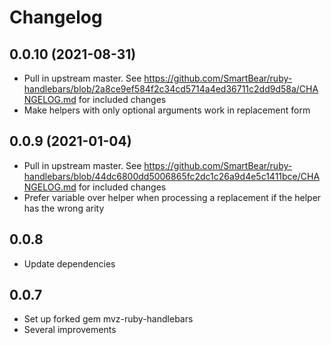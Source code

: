 # Changelog

## 0.0.10 (2021-08-31)

* Pull in upstream master. See
  https://github.com/SmartBear/ruby-handlebars/blob/2a8ce9ef584f2c34cd5714a4ed36711c2dd9d58a/CHANGELOG.md
  for included changes
* Make helpers with only optional arguments work in replacement form

## 0.0.9 (2021-01-04)

* Pull in upstream master. See
  https://github.com/SmartBear/ruby-handlebars/blob/44dc6800dd5006865fc2dc1c26a9d4e5c1411bce/CHANGELOG.md
  for included changes
* Prefer variable over helper when processing a replacement if the helper has
  the wrong arity

## 0.0.8

* Update dependencies

## 0.0.7

* Set up forked gem mvz-ruby-handlebars
* Several improvements
